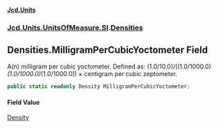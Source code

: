 #### [Jcd.Units](index.md 'index')
### [Jcd.Units.UnitsOfMeasure.SI](Jcd.Units.UnitsOfMeasure.SI.md 'Jcd.Units.UnitsOfMeasure.SI').[Densities](Densities.md 'Jcd.Units.UnitsOfMeasure.SI.Densities')

## Densities.MilligramPerCubicYoctometer Field

A(n) milligram per cubic yoctometer. Defined as: (1.0/10.0)/((1.0/1000.0)*(1.0/1000.0)*(1.0/1000.0)) × centigram per cubic zeptometer.

```csharp
public static readonly Density MilligramPerCubicYoctometer;
```

#### Field Value
[Density](Density.md 'Jcd.Units.UnitTypes.Density')